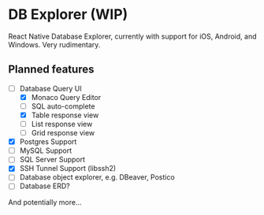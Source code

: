 # DB Explorer (WIP)

React Native Database Explorer, currently with support for iOS, Android, and Windows. Very rudimentary.

## Planned features

* [ ] Database Query UI
  * [x] Monaco Query Editor
  * [ ] SQL auto-complete
  * [x] Table response view
  * [ ] List response view 
  * [ ] Grid response view
* [x] Postgres Support
* [ ] MySQL Support
* [ ] SQL Server Support
* [x] SSH Tunnel Support (libssh2)
* [ ] Database object explorer, e.g. DBeaver, Postico
* [ ] Database ERD?

And potentially more...
